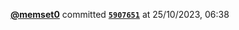  <a href=https://github.com/memset0><strong>@memset0</strong></a>  committed <a href=https://github.com/memset0/memset0/commit/590765181b8f7df9f5019f99ac290bc0704d8617><strong><code>5907651</code></strong></a>  at 25/10/2023, 06:38 
